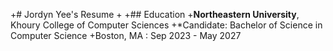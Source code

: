 +# Jordyn Yee's Resume
+
+## Education
+**Northeastern University**, Khoury College of Computer Sciences
+*Candidate: Bachelor of Science in Computer Science
+Boston, MA : Sep 2023 - May 2027